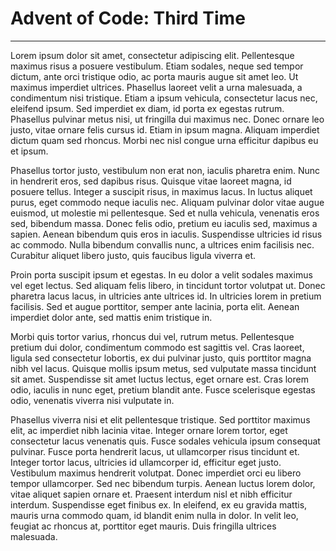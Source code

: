 # Advent of Code: Third Time

---

Lorem ipsum dolor sit amet, consectetur adipiscing elit. Pellentesque maximus risus a posuere vestibulum. Etiam sodales, neque sed tempor dictum, ante orci tristique odio, ac porta mauris augue sit amet leo. Ut maximus imperdiet ultrices. Phasellus laoreet velit a urna malesuada, a condimentum nisi tristique. Etiam a ipsum vehicula, consectetur lacus nec, eleifend ipsum. Sed imperdiet ex diam, id porta ex egestas rutrum. Phasellus pulvinar metus nisi, ut fringilla dui maximus nec. Donec ornare leo justo, vitae ornare felis cursus id. Etiam in ipsum magna. Aliquam imperdiet dictum quam sed rhoncus. Morbi nec nisl congue urna efficitur dapibus eu et ipsum.

Phasellus tortor justo, vestibulum non erat non, iaculis pharetra enim. Nunc in hendrerit eros, sed dapibus risus. Quisque vitae laoreet magna, id posuere tellus. Integer a suscipit risus, in maximus lacus. In luctus aliquet purus, eget commodo neque iaculis nec. Aliquam pulvinar dolor vitae augue euismod, ut molestie mi pellentesque. Sed et nulla vehicula, venenatis eros sed, bibendum massa. Donec felis odio, pretium eu iaculis sed, maximus a sapien. Aenean bibendum quis eros in iaculis. Suspendisse ultricies id risus ac commodo. Nulla bibendum convallis nunc, a ultrices enim facilisis nec. Curabitur aliquet libero justo, quis faucibus ligula viverra et.

Proin porta suscipit ipsum et egestas. In eu dolor a velit sodales maximus vel eget lectus. Sed aliquam felis libero, in tincidunt tortor volutpat ut. Donec pharetra lacus lacus, in ultricies ante ultrices id. In ultricies lorem in pretium facilisis. Sed et augue porttitor, semper ante lacinia, porta elit. Aenean imperdiet dolor ante, sed mattis enim tristique in.

Morbi quis tortor varius, rhoncus dui vel, rutrum metus. Pellentesque pretium dui dolor, condimentum commodo est sagittis vel. Cras laoreet, ligula sed consectetur lobortis, ex dui pulvinar justo, quis porttitor magna nibh vel lacus. Quisque mollis ipsum metus, sed vulputate massa tincidunt sit amet. Suspendisse sit amet luctus lectus, eget ornare est. Cras lorem odio, iaculis in nunc eget, pretium blandit ante. Fusce scelerisque egestas odio, venenatis viverra nisi vulputate in.

Phasellus viverra nisi et elit pellentesque tristique. Sed porttitor maximus elit, ac imperdiet nibh lacinia vitae. Integer ornare lorem tortor, eget consectetur lacus venenatis quis. Fusce sodales vehicula ipsum consequat pulvinar. Fusce porta hendrerit lacus, ut ullamcorper risus tincidunt et. Integer tortor lacus, ultricies id ullamcorper id, efficitur eget justo. Vestibulum maximus hendrerit volutpat. Donec imperdiet orci eu libero tempor ullamcorper. Sed nec bibendum turpis. Aenean luctus lorem dolor, vitae aliquet sapien ornare et. Praesent interdum nisl et nibh efficitur interdum. Suspendisse eget finibus ex. In eleifend, ex eu gravida mattis, mauris urna commodo quam, id blandit enim nulla in dolor. In velit leo, feugiat ac rhoncus at, porttitor eget mauris. Duis fringilla ultrices malesuada.

